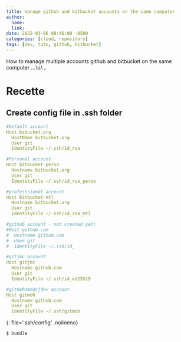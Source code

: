 ```yaml
---
title: manage github and bitbucket accounts on the same computer
author:
  name: 
  link: 
date: 2022-03-06 08:46:00 -0500
categories: [cloud, repository]
tags: [dev, tuto, github, bitbucket]
---
```


How to manage multiple accounts github and bitbucket on the same computer ...\o/...

# Recette

## Create config file in .ssh folder

```yaml
#Default account
Host bibucket.org
  HostName bitbucket.org
  User git
  IdentityFile ~/.ssh/id_rsa

#Personal account
Host bitbucket-perso
  Hostname bitbucket.org
  User git
  IdentityFile ~/.ssh/id_rsa_perso

#professsional account
Host bitbucket-mtl
  Hostname bitbucket.org
  User git
  IdentityFile ~/.ssh/id_rsa_mtl

#github account - not created yet!
#Host github.com
#  Hostname github.com
#  User git
#  IdentityFile ~/.ssh/id_

#gitjmc account
Host gitjmc
  Hostname github.com
  User git
  IdentityFile ~/.ssh/id_ed25519

#gitmohamedcjdev account
Host gitmoh
  Hostname github.com
  User git
  IdentityFile ~/.ssh/gitmoh
```
{: file='.ssh/config' .nolineno}

```console
$ bundle
```

